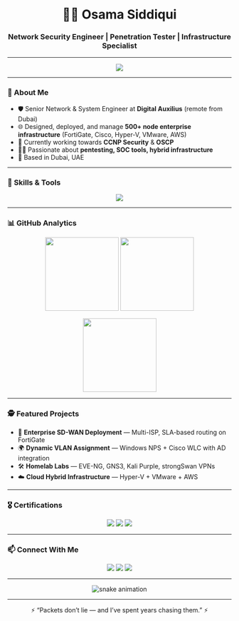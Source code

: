 <!-- PROFILE README -->

<h1 align="center">👨‍💻 Osama Siddiqui</h1>
<h3 align="center">Network Security Engineer | Penetration Tester | Infrastructure Specialist</h3>

---

<!-- Typing Banner -->
<p align="center">
  <a href="https://github.com/DenverCoder1/readme-typing-svg">
    <img src="https://readme-typing-svg.demolab.com?font=Fira+Code&weight=600&size=22&pause=1000&color=00CFFF&center=true&vCenter=true&width=700&lines=Network+Security+Engineer;Penetration+Tester;Infrastructure+Architect;Linux+%26+Cloud+Specialist;Always+Learning+%26+Breaking+Things" />
  </a>
</p>

---

### 🚀 About Me
- 🛡️ Senior Network & System Engineer at **Digital Auxilius** (remote from Dubai)  
- 🌐 Designed, deployed, and manage **500+ node enterprise infrastructure** (FortiGate, Cisco, Hyper-V, VMware, AWS)  
- 🔭 Currently working towards **CCNP Security** & **OSCP**  
- 🧑‍💻 Passionate about **pentesting, SOC tools, hybrid infrastructure**  
- 📍 Based in Dubai, UAE  

---

### 🧰 Skills & Tools
<p align="center">
  <img src="https://skillicons.dev/icons?i=cisco,linux,redhat,ubuntu,windows,git,github,aws,azure,docker,vmware,powershell,bash,python" />
</p>

---

### 📊 GitHub Analytics
<p align="center">
  <img src="https://github-readme-stats.vercel.app/api?username=maxdorx&show_icons=true&theme=tokyonight" height="165" />
  <img src="https://github-readme-streak-stats.herokuapp.com/?user=maxdorx&theme=tokyonight" height="165" />
</p>

<p align="center">
  <img src="https://github-readme-stats.vercel.app/api/top-langs/?username=maxdorx&layout=compact&theme=tokyonight" height="165" />
</p>

---

### 🕵️ Featured Projects
- 🔐 **Enterprise SD-WAN Deployment** — Multi-ISP, SLA-based routing on FortiGate  
- 🌍 **Dynamic VLAN Assignment** — Windows NPS + Cisco WLC with AD integration  
- 🛠️ **Homelab Labs** — EVE-NG, GNS3, Kali Purple, strongSwan VPNs  
- ☁️ **Cloud Hybrid Infrastructure** — Hyper-V + VMware + AWS  

---

### 🎖️ Certifications
<p align="center">
  <img src="https://img.shields.io/badge/CCNA-2023-blue?style=for-the-badge&logo=cisco" />
  <img src="https://img.shields.io/badge/Fortinet-Associate-red?style=for-the-badge&logo=fortinet" />
  <img src="https://img.shields.io/badge/ISO/IEC-27001%20Associate-green?style=for-the-badge" />
</p>

---

### 📫 Connect With Me
<p align="center">
  <a href="https://linkedin.com/in/osamasiddiquii"><img src="https://img.shields.io/badge/LinkedIn-Osama%20Siddiqui-blue?style=for-the-badge&logo=linkedin" /></a>
  <a href="https://github.com/maxdorx"><img src="https://img.shields.io/badge/GitHub-maxdorx-black?style=for-the-badge&logo=github" /></a>
  <a href="mailto:osamasiddiqui67262@gmail.com"><img src="https://img.shields.io/badge/Email-Contact-red?style=for-the-badge&logo=gmail" /></a>
</p>

---

<!-- Snake contribution graph -->
<p align="center">
  <img src="https://github.com/maxdorx/maxdorx/blob/output/github-contribution-grid-snake.svg" alt="snake animation" />
</p>

---

<p align="center">⚡ “Packets don’t lie — and I’ve spent years chasing them.” ⚡</p>
